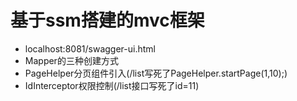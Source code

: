 # 基于ssm搭建的mvc框架
* localhost:8081/swagger-ui.html
* Mapper的三种创建方式
* PageHelper分页组件引入(/list写死了PageHelper.startPage(1,10);)
* IdInterceptor权限控制(/list接口写死了id=11)